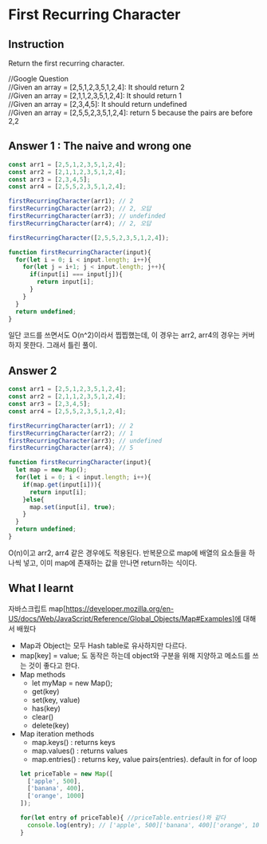 # First Recurring Character

## Instruction
Return the first recurring character.  

//Google Question  
//Given an array = [2,5,1,2,3,5,1,2,4]: It should return 2    
//Given an array = [2,1,1,2,3,5,1,2,4]: It should return 1  
//Given an array = [2,3,4,5]: It should return undefined  
//Given an array = [2,5,5,2,3,5,1,2,4]: return 5 because the pairs are before 2,2  

## Answer 1 : The naive and wrong one
```javascript
const arr1 = [2,5,1,2,3,5,1,2,4];
const arr2 = [2,1,1,2,3,5,1,2,4];
const arr3 = [2,3,4,5];
const arr4 = [2,5,5,2,3,5,1,2,4];

firstRecurringCharacter(arr1); // 2
firstRecurringCharacter(arr2); // 2, 오답
firstRecurringCharacter(arr3); // undefinded
firstRecurringCharacter(arr4); // 2, 오답

firstRecurringCharacter([2,5,5,2,3,5,1,2,4]);

function firstRecurringCharacter(input){
  for(let i = 0; i < input.length; i++){
    for(let j = i+1; j < input.length; j++){
      if(input[i] === input[j]){
        return input[i];
      }
    }
  }
  return undefined;
}
```
일단 코드를 쓰면서도 O(n^2)이라서 찝찝했는데, 이 경우는 arr2, arr4의 경우는 커버하지 못한다. 그래서 틀린 풀이.  

## Answer 2
``` javascript
const arr1 = [2,5,1,2,3,5,1,2,4];
const arr2 = [2,1,1,2,3,5,1,2,4];
const arr3 = [2,3,4,5];
const arr4 = [2,5,5,2,3,5,1,2,4];

firstRecurringCharacter(arr1); // 2
firstRecurringCharacter(arr2); // 1
firstRecurringCharacter(arr3); // undefined
firstRecurringCharacter(arr4); // 5

function firstRecurringCharacter(input){
  let map = new Map();
  for(let i = 0; i < input.length; i++){
    if(map.get(input[i])){
      return input[i];
    }else{
      map.set(input[i], true);
    }
  }
  return undefined;
}
```
O(n)이고 arr2, arr4 같은 경우에도 적용된다. 반복문으로 map에 배열의 요소들을 하나씩 넣고, 이미 map에 존재하는 값을 만나면 return하는 식이다.  

## What I learnt
자바스크립트 map[https://developer.mozilla.org/en-US/docs/Web/JavaScript/Reference/Global_Objects/Map#Examples]에 대해서 배웠다
  * Map과 Object는 모두 Hash table로 유사하지만 다르다.
  * map[key] = value; 도 동작은 하는데 object와 구분을 위해 지양하고 메소드를 쓰는 것이 좋다고 한다.  
  * Map methods
    * let myMap = new Map();
    * get(key)
    * set(key, value)
    * has(key)
    * clear()
    * delete(key)
  * Map iteration methods
    * map.keys() : returns keys
    * map.values() : returns values
    * map.entries() : returns key, value pairs(entries). default in for of loop
    ```javascript
    let priceTable = new Map([
      ['apple', 500],
      ['banana', 400],
      ['orange', 1000]
    ]);
    
    for(let entry of priceTable){ //priceTable.entries()와 같다
      console.log(entry); // ['apple', 500]['banana', 400]['orange', 1000]
    }
    ```
  
  


